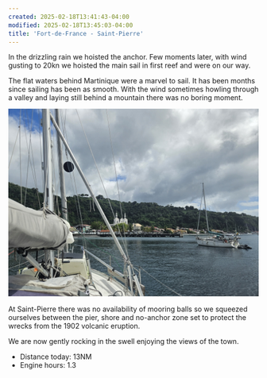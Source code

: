 ```yaml
---
created: 2025-02-18T13:41:43-04:00
modified: 2025-02-18T13:45:03-04:00
title: 'Fort-de-France - Saint-Pierre'
---
```


In the drizzling rain we hoisted the anchor. Few moments later, with wind gusting to 20kn we hoisted the main sail in first reef and were on our way. 

The flat waters behind Martinique were a marvel to sail. It has been months since sailing has been as smooth. With the wind sometimes howling through a valley and laying still behind a mountain there was no boring moment.

![Image](../2025/3d459e2d82fc272c8a68a9e3d5fc70e9.jpg) 

At Saint-Pierre there was no availability of mooring balls so we squeezed ourselves between the pier, shore and no-anchor zone set to protect the wrecks from the 1902 volcanic eruption. 

We are now gently rocking in the swell enjoying the views of the town.

* Distance today: 13NM
* Engine hours: 1.3

